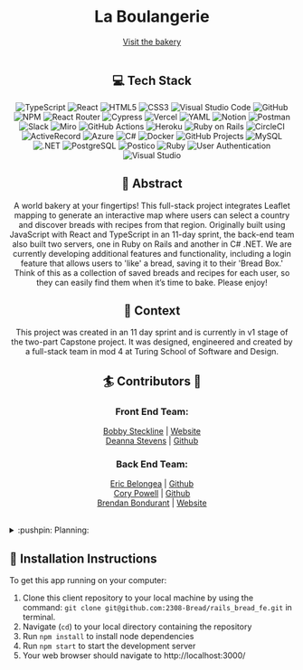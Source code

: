 <div align="center">
<h1> La Boulangerie </h1>

[Visit the bakery](https://laboulangerie.vercel.app/)
</br></br>

## :computer: Tech Stack <br>
![TypeScript](https://img.shields.io/badge/TypeScript-3178C6?style=for-the-badge&logo=typescript&logoColor=FFFFFF)
![React](https://img.shields.io/badge/React-20232A?style=for-the-badge&logo=react&logoColor=61DAFB)
![HTML5](https://img.shields.io/badge/html5-%23E34F26.svg?style=for-the-badge&logo=html5&logoColor=white)
![CSS3](https://img.shields.io/badge/css3-%231572B6.svg?style=for-the-badge&logo=css3&logoColor=white)
![Visual Studio Code](https://img.shields.io/badge/Visual%20Studio%20Code-0078d7.svg?style=for-the-badge&logo=visual-studio-code&logoColor=white)
![GitHub](https://img.shields.io/badge/github-%23121011.svg?style=for-the-badge&logo=github&logoColor=white)
![NPM](https://img.shields.io/badge/NPM-%23CB3837.svg?style=for-the-badge&logo=npm&logoColor=white)
![React Router](https://img.shields.io/badge/React_Router-CA4245?style=for-the-badge&logo=react-router&logoColor=white)
![Cypress](https://img.shields.io/badge/Cypress-17202C?logo=cypress&logoColor=fff&style=for-the-badge)
![Vercel](https://img.shields.io/badge/Vercel-000000?style=for-the-badge&logo=vercel&logoColor=white)
![YAML](https://img.shields.io/badge/yaml-%23ffffff.svg?style=for-the-badge&logo=yaml&logoColor=151515)
![Notion](https://img.shields.io/badge/Notion-%23000000.svg?style=for-the-badge&logo=notion&logoColor=white)
![Postman](https://img.shields.io/badge/Postman-FF6C37?style=for-the-badge&logo=postman&logoColor=white)
![Slack](https://img.shields.io/badge/Slack-4A154B?style=for-the-badge&logo=slack&logoColor=white)
![Miro](https://img.shields.io/badge/Miro-F7C922?style=for-the-badge&logo=Miro&logoColor=050036)
![GitHub Actions](https://img.shields.io/badge/GitHub_Actions-2088FF?style=for-the-badge&logo=github-actions&logoColor=white)
![Heroku](https://img.shields.io/badge/Heroku-430098?style=for-the-badge&logo=heroku&logoColor=white)
![Ruby on Rails](https://img.shields.io/badge/Ruby_on_Rails-CC0000?style=for-the-badge&logo=ruby-on-rails&logoColor=white)
![CircleCI](https://img.shields.io/badge/circle%20ci-%23161616.svg?style=for-the-badge&logo=circleci&logoColor=white)
![ActiveRecord](https://img.shields.io/badge/ActiveRecord-CC0000?style=for-the-badge&logo=ruby-on-rails&logoColor=white)
![Azure](https://img.shields.io/badge/Azure-0078D4?style=for-the-badge&logo=azure&logoColor=white)
![C#](https://img.shields.io/badge/C%23-239120?style=for-the-badge&logo=c-sharp&logoColor=white)
![Docker](https://img.shields.io/badge/Docker-2496ED?style=for-the-badge&logo=docker&logoColor=white)
![GitHub Projects](https://img.shields.io/badge/GitHub_Projects-121011?style=for-the-badge&logo=github&logoColor=white)
![MySQL](https://img.shields.io/badge/MySQL-4479A1?style=for-the-badge&logo=mysql&logoColor=white)
![.NET](https://img.shields.io/badge/.NET-512BD4?style=for-the-badge&logo=dotnet&logoColor=white)
![PostgreSQL](https://img.shields.io/badge/PostgreSQL-336791?style=for-the-badge&logo=postgresql&logoColor=white)
![Postico](https://img.shields.io/badge/Postico-336791?style=for-the-badge&logo=postgresql&logoColor=white)
![Ruby](https://img.shields.io/badge/Ruby-CC342D?style=for-the-badge&logo=ruby&logoColor=white)
![User Authentication](https://img.shields.io/badge/User_Authentication-00ADD8?style=for-the-badge&logo=auth0&logoColor=white)
![Visual Studio](https://img.shields.io/badge/Visual_Studio-5C2D91?style=for-the-badge&logo=visual-studio&logoColor=white)

</div>

<div align="center">

## :closed_book: Abstract

A world bakery at your fingertips! This full-stack project integrates Leaflet mapping to generate an interactive map where users can select a country and discover breads with recipes from that region. Originally built using JavaScript with React and TypeScript in an 11-day sprint, the back-end team also built two servers, one in Ruby on Rails and another in C# .NET. We are currently developing additional features and functionality, including a login feature that allows users to 'like' a bread, saving it to their 'Bread Box.' Think of this as a collection of saved breads and recipes for each user, so they can easily find them when it’s time to bake. Please enjoy!
<br>
## :book: Context
This project was created in an 11 day sprint and is currently in v1 stage of the two-part Capstone project. It was designed, engineered and created by a full-stack team in mod 4 at Turing School of Software and Design. 


## :surfer: Contributors :wave:

### Front End Team:

[Bobby Steckline](https://www.linkedin.com/in/rsteckline/) | [Website](https://www.bobbysteckline.com/)
<br>
[Deanna Stevens](https://www.linkedin.com/in/deanna-sofia-stevens/) | [Github](https://github.com/dsstevens)
<br>

### Back End Team:

[Eric Belongea](https://www.linkedin.com/in/eric-belongea/) | [Github](https://github.com/EricBelongea)
<br>
[Cory Powell](https://www.linkedin.com/in/coryrpow/) | [Github](https://github.com/coryrpow)
<br>
[Brendan Bondurant](https://www.linkedin.com/in/brendanbondurant/) | [Website](https://www.brendanbondurant.com/)
<br></br>


</div>


<details>
<summary>
:pushpin: Planning: 
</summary>

<div align="center">
:bar_chart: Project Boards
<!-- image of project board -->
<br></br>

[Our GH Project Board](https://github.com/orgs/2308-Bread/projects/1/views/1)

[Our Miro Board](https://miro.com/app/board/uXjVNzS_wwg=/)

</details>


## :floppy_disk: Installation Instructions
To get this app running on your computer: 

1. Clone this client repository to your local machine by using the command: `git clone git@github.com:2308-Bread/rails_bread_fe.git` in terminal.
2. Navigate (`cd`) to your local directory containing the repository
3. Run `npm install` to install node dependencies
4. Run `npm start` to start the development server
5. Your web browser should navigate to http://localhost:3000/
